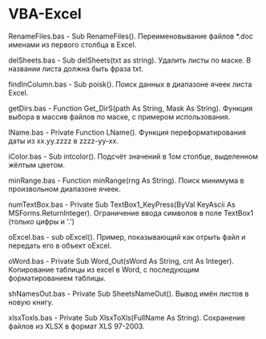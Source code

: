 # VBA-Excel

RenameFiles.bas - Sub RenameFiles(). Переименовывание файлов *.doc именами из первого столбца в Excel.

delSheets.bas - Sub delSheets(txt as string). Удалить листы по маске. В названии листа должна быть фраза txt.

findInColumn.bas - Sub poisk(). Поиск данных в диапазоне ячеек листа Excel.

getDirs.bas - Function Get_DirS(path As String, Mask As String). Функция выбора в массив файлов по маске, с примером использования.

lName.bas - Private Function LName(). Функция переформатирования даты из xx.yy.zzzz в zzzz-yy-xx.

iColor.bas - Sub intcolor(). Подсчёт значений в 1ом столбце, выделенном жёлтым цветом.

minRange.bas - Function minRange(rng As String). Поиск минимума в произвольном диапазоне ячеек.

numTextBox.bas - Private Sub TextBox1_KeyPress(ByVal KeyAscii As MSForms.ReturnInteger). Ограничение ввода символов в поле TextBox1 (только цифры и '.')

oExcel.bas - sub oExcel(). Пример, показывающий как отрыть файл и передать его в объект oExcel.

oWord.bas - Private Sub Word_Out(sWord As String, cnt As Integer). Копирование таблицы из excel в Word, с последующим форматированием таблицы.

shNamesOut.bas - Private Sub SheetsNameOut(). Вывод имён листов в новую книгу.

xlsxToxls.bas - Private Sub XlsxToXls(FullName As String). Сохранение файлов из XLSX в формат XLS 97-2003.

